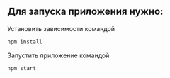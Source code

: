 ## Для запуска приложения нужно:
Установить зависимости командой
```bash
npm install 
```

Запустить приложение командой
 
```bash
npm start 
```
 

